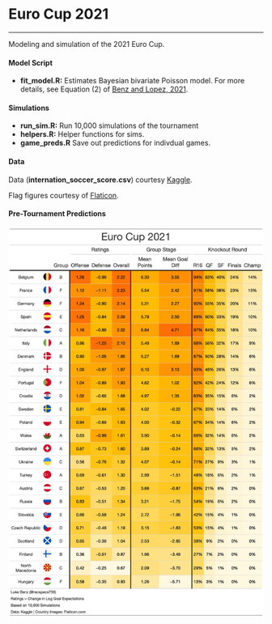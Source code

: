 # Euro Cup 2021
---
Modeling and simulation of the 2021 Euro Cup.

#### Model Script

* __fit_model.R:__ Estimates Bayesian bivariate Poisson model. For more details, see Equation (2) of [Benz and Lopez, 2021](https://arxiv.org/abs/2012.14949).

#### Simulations

* __run_sim.R:__ Run 10,000 simulations of the tournament
* __helpers.R:__ Helper functions for sims.
* __game_preds.R__ Save out predictions for indivdual games.

#### Data
Data (__internation_soccer_score.csv__) courtesy [Kaggle](https://www.kaggle.com/martj42/international-football-results-from-1872-to-2017).

Flag figures courtesy of [Flaticon](https://www.flaticon.com/).



#### Pre-Tournament Predictions
![sim-results](figures/pre_euro.png)